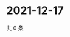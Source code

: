 # 2021-12-17

共 0 条

<!-- BEGIN WEIBO -->
<!-- 最后更新时间 Fri Dec 17 2021 14:18:19 GMT+0800 (China Standard Time) -->

<!-- END WEIBO -->

